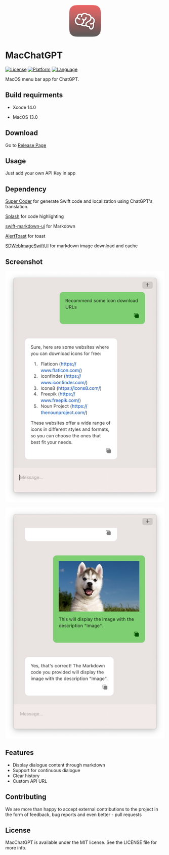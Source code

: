 <p align="center">

  <img src="Assets/logo.png?raw=true" alt="MacChatGPT"/>

</p>

# MacChatGPT

[![License](https://img.shields.io/badge/license-MIT-blue.svg?style=flat)](http://mit-license.org) [![Platform](https://img.shields.io/badge/platform-OSX-lightgrey.svg?style=flat)](https://developer.apple.com/resources/) [![Language](https://img.shields.io/badge/language-swift-orange.svg?style=flat)](https://developer.apple.com/swift)

 MacOS menu bar app for ChatGPT.

## Build requirments

* Xcode 14.0

* MacOS 13.0

## Download

Go to [Release Page](https://github.com/LeaderBoy/Chat/releases)

## Usage

Just add your own API Key in app

## Dependency

[Super Coder](https://supercoder.lessimore.cn/) for generate Swift code and localization using ChatGPT's translation.

[Splash](https://github.com/JohnSundell/Splash) for code highlighting

[swift-markdown-ui](https://github.com/gonzalezreal/swift-markdown-ui.git) for Markdown

[AlertToast](https://github.com/elai950/AlertToast.git) for toast

[SDWebImageSwiftUI](https://github.com/SDWebImage/SDWebImageSwiftUI) for markdown image download and cache

## Screenshot

![Image](Assets/screenshot-1.png "Image")

![Image](Assets/screenshot-2.png "Image")

## Features

* Display dialogue content through markdown
* Support for continuous dialogue
* Clear history
* Custom API URL 

## Contributing

We are more than happy to accept external contributions to the project in the form of feedback, bug reports and even better - pull requests

## License

MacChatGPT is available under the MIT license. See the LICENSE file for more info.
